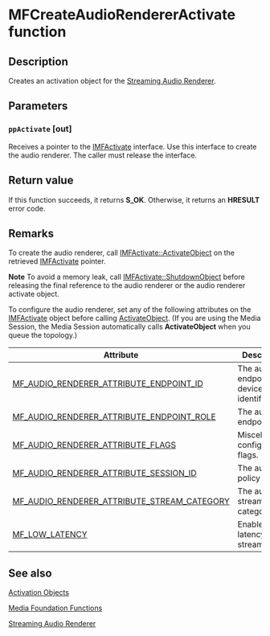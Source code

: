 # MFCreateAudioRendererActivate function

## Description

Creates an activation object for the [Streaming Audio Renderer](https://learn.microsoft.com/windows/desktop/medfound/streaming-audio-renderer).

## Parameters

### `ppActivate` [out]

Receives a pointer to the [IMFActivate](https://learn.microsoft.com/windows/desktop/api/mfobjects/nn-mfobjects-imfactivate) interface. Use this interface to create the audio renderer. The caller must release the interface.

## Return value

If this function succeeds, it returns **S_OK**. Otherwise, it returns an **HRESULT** error code.

## Remarks

To create the audio renderer, call [IMFActivate::ActivateObject](https://learn.microsoft.com/windows/desktop/api/mfobjects/nf-mfobjects-imfactivate-activateobject) on the retrieved [IMFActivate](https://learn.microsoft.com/windows/desktop/api/mfobjects/nn-mfobjects-imfactivate) pointer.

**Note** To avoid a memory leak, call [IMFActivate::ShutdownObject](https://learn.microsoft.com/windows/desktop/api/mfobjects/nf-mfobjects-imfactivate-shutdownobject) before releasing the final reference to the audio renderer or the audio renderer activate object.

To configure the audio renderer, set any of the following attributes on the [IMFActivate](https://learn.microsoft.com/windows/desktop/api/mfobjects/nn-mfobjects-imfactivate) object before calling [ActivateObject](https://learn.microsoft.com/windows/desktop/api/mfobjects/nf-mfobjects-imfactivate-activateobject). (If you are using the Media Session, the Media Session automatically calls **ActivateObject** when you queue the topology.)

| Attribute | Description |
| --- | --- |
| [MF_AUDIO_RENDERER_ATTRIBUTE_ENDPOINT_ID](https://learn.microsoft.com/windows/desktop/medfound/mf-audio-renderer-attribute-endpoint-id-attribute) | The audio endpoint device identifier. |
| [MF_AUDIO_RENDERER_ATTRIBUTE_ENDPOINT_ROLE](https://learn.microsoft.com/windows/desktop/medfound/mf-audio-renderer-attribute-endpoint-role-attribute) | The audio endpoint role. |
| [MF_AUDIO_RENDERER_ATTRIBUTE_FLAGS](https://learn.microsoft.com/windows/desktop/medfound/mf-audio-renderer-attribute-flags-attribute) | Miscellaneous configuration flags. |
| [MF_AUDIO_RENDERER_ATTRIBUTE_SESSION_ID](https://learn.microsoft.com/windows/desktop/medfound/mf-audio-renderer-attribute-session-id-attribute) | The audio policy class. |
| [MF_AUDIO_RENDERER_ATTRIBUTE_STREAM_CATEGORY](https://learn.microsoft.com/windows/desktop/medfound/mf-audio-renderer-attribute-stream-category) | The audio stream category. |
| [MF_LOW_LATENCY](https://learn.microsoft.com/windows/desktop/medfound/mf-low-latency) | Enables low-latency audio streaming. |

## See also

[Activation Objects](https://learn.microsoft.com/windows/desktop/medfound/activation-objects)

[Media Foundation Functions](https://learn.microsoft.com/windows/desktop/medfound/media-foundation-functions)

[Streaming Audio Renderer](https://learn.microsoft.com/windows/desktop/medfound/streaming-audio-renderer)